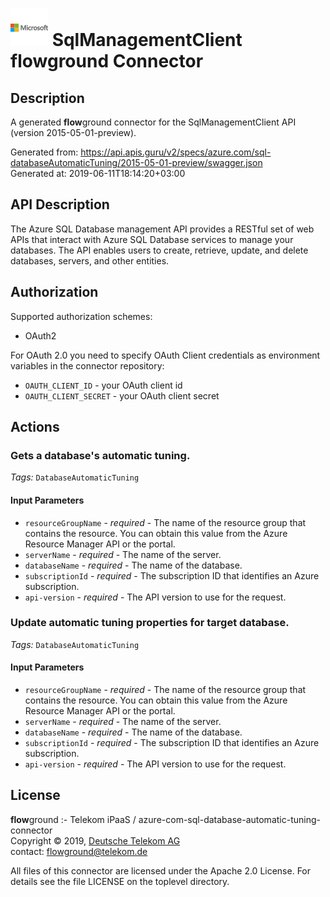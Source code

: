 # ![LOGO](logo.png) SqlManagementClient **flow**ground Connector

## Description

A generated **flow**ground connector for the SqlManagementClient API (version 2015-05-01-preview).

Generated from: https://api.apis.guru/v2/specs/azure.com/sql-databaseAutomaticTuning/2015-05-01-preview/swagger.json<br/>
Generated at: 2019-06-11T18:14:20+03:00

## API Description

The Azure SQL Database management API provides a RESTful set of web APIs that interact with Azure SQL Database services to manage your databases. The API enables users to create, retrieve, update, and delete databases, servers, and other entities.

## Authorization

Supported authorization schemes:
- OAuth2

For OAuth 2.0 you need to specify OAuth Client credentials as environment variables in the connector repository:
* `OAUTH_CLIENT_ID` - your OAuth client id
* `OAUTH_CLIENT_SECRET` - your OAuth client secret

## Actions

### Gets a database's automatic tuning.

*Tags:* `DatabaseAutomaticTuning`

#### Input Parameters
* `resourceGroupName` - _required_ - The name of the resource group that contains the resource. You can obtain this value from the Azure Resource Manager API or the portal.
* `serverName` - _required_ - The name of the server.
* `databaseName` - _required_ - The name of the database.
* `subscriptionId` - _required_ - The subscription ID that identifies an Azure subscription.
* `api-version` - _required_ - The API version to use for the request.

### Update automatic tuning properties for target database.

*Tags:* `DatabaseAutomaticTuning`

#### Input Parameters
* `resourceGroupName` - _required_ - The name of the resource group that contains the resource. You can obtain this value from the Azure Resource Manager API or the portal.
* `serverName` - _required_ - The name of the server.
* `databaseName` - _required_ - The name of the database.
* `subscriptionId` - _required_ - The subscription ID that identifies an Azure subscription.
* `api-version` - _required_ - The API version to use for the request.

## License

**flow**ground :- Telekom iPaaS / azure-com-sql-database-automatic-tuning-connector<br/>
Copyright © 2019, [Deutsche Telekom AG](https://www.telekom.de)<br/>
contact: flowground@telekom.de

All files of this connector are licensed under the Apache 2.0 License. For details
see the file LICENSE on the toplevel directory.
